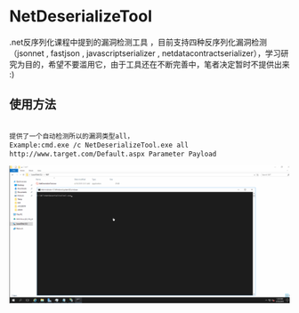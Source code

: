 # NetDeserializeTool
.net反序列化课程中提到的漏洞检测工具 ，目前支持四种反序列化漏洞检测（jsonnet , fastjson , javascriptserializer , netdatacontractserializer），学习研究为目的，希望不要滥用它，由于工具还在不断完善中，笔者决定暂时不提供出来 :)

## 使用方法

```

提供了一个自动检测所以的漏洞类型all，
Example:cmd.exe /c NetDeserializeTool.exe all http://www.target.com/Default.aspx Parameter Payload

```


![](./tool.gif)

